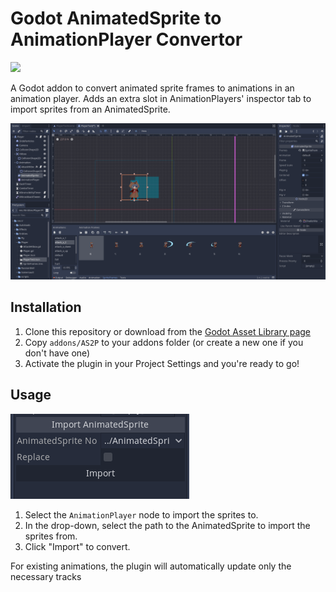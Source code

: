 # Godot AnimatedSprite to AnimationPlayer Convertor

[<img src="https://img.shields.io/static/v1?label=GODOT&message=Asset%20Library&color=478CBF&labelColor=FFFFFF&style=for-the-badge&logo=godotengine">](https://godotengine.org/asset-library/asset/1216)

A Godot addon to convert animated sprite frames to animations in an animation player. Adds an extra slot in AnimationPlayers' inspector tab to import sprites from an AnimatedSprite.

![](screenshots/usage-example.gif)

## Installation

1. Clone this repository or download from the [Godot Asset Library page](https://godotengine.org/asset-library/asset/1216)
2. Copy `addons/AS2P` to your addons folder (or create a new one if you don't have one)
3. Activate the plugin in your Project Settings and you're ready to go!

## Usage

![](screenshots/inspector-addon.png)

1. Select the `AnimationPlayer` node to import the sprites to.
2. In the drop-down, select the path to the AnimatedSprite to import the sprites from.
3. Click "Import" to convert.

For existing animations, the plugin will automatically update only the necessary tracks
